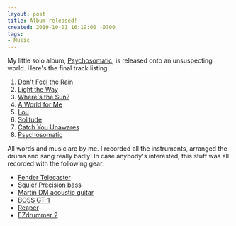 ```yaml
---
layout: post
title: Album released!
created: 2019-10-01 16:19:00 -0700
tags:
- Music
---
```


My little solo album, [Psychosomatic][psychosomatic-album], is released onto an unsuspecting world. Here's the final track listing:

1. [Don't Feel the Rain][dont-feel-the-rain]
2. [Light the Way][light-the-way]
3. [Where's the Sun?][wheres-the-sun]
4. [A World for Me][a-world-for-me]
5. [Lou][lou]
6. [Solitude][solitude]
7. [Catch You Unawares][catch-you-unawares]
8. [Psychosomatic][psychosomatic]

All words and music are by me. I recorded all the instruments, arranged the drums and sang really badly! In case anybody's interested, this stuff was all recorded with the following gear:

* [Fender Telecaster][telecaster]
* [Squier Precision bass][precision]
* [Martin DM acoustic guitar][martin-guitars]
* [BOSS GT-1][boss-gt-1]
* [Reaper][reaper]
* [EZdrummer 2][ezdrummer-2]

[a-world-for-me]: https://soundcloud.com/richardthepeace/a-world-for-me
[boss-gt-1]: https://www.boss.info/us/products/gt-1/
[catch-you-unawares]: https://soundcloud.com/richardthepeace/catch-you-unawares
[dont-feel-the-rain]: https://soundcloud.com/richardthepeace/dont-feel-the-rain
[ezdrummer-2]: https://www.toontrack.com/product/ezdrummer-2
[light-the-way]: https://soundcloud.com/richardthepeace/light-the-way
[lou]: https://soundcloud.com/richardthepeace/lou
[martin-guitars]: https://www.martinguitar.com/guitars/
[precision]: https://shop.fender.com/en-US/squier-electric-basses/precision-bass/affinity-series-precision-bass-pj/0370500505.html
[psychosomatic]: https://soundcloud.com/richardthepeace/psychosomatic
[psychosomatic-album]: https://soundcloud.com/richardthepeace/sets/psychosomatic
[reaper]: http://reaper.fm/
[solitude]: https://soundcloud.com/richardthepeace/solitude
[telecaster]: https://shop.fender.com/en-US/electric-guitars/telecaster/
[wheres-the-sun]: https://soundcloud.com/richardthepeace/wheres-the-sun
